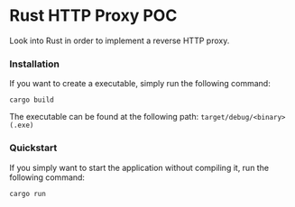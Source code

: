 # Rust HTTP Proxy POC

Look into Rust in order to implement a reverse HTTP proxy.

### Installation

If you want to create a executable, simply run the following command:

```
cargo build
```

The executable can be found at the following path: `target/debug/<binary>(.exe)`

### Quickstart

If you simply want to start the application without compiling it, run the following command:

```
cargo run
```
